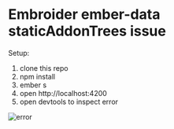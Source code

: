 # Embroider ember-data staticAddonTrees issue

Setup:

1. clone this repo
2. npm install
3. ember s
4. open http://localhost:4200
5. open devtools to inspect error

![error](https://i.imgur.com/rSzO9av.png)
